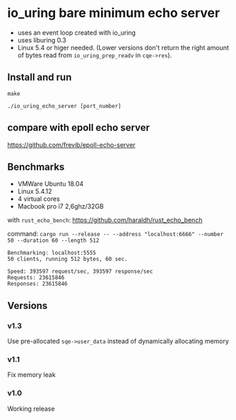 # io_uring bare minimum echo server
* uses an event loop created with io_uring
* uses liburing 0.3
* Linux 5.4 or higer needed. (Lower versions don't return the right amount of bytes read from `io_uring_prep_readv` in `cqe->res`).

## Install and run
`make`

`./io_uring_echo_server [port_number]`

## compare with epoll echo server
https://github.com/frevib/epoll-echo-server


## Benchmarks
* VMWare Ubuntu 18.04
* Linux 5.4.12
* 4 virtual cores
* Macbook pro i7 2,6ghz/32GB

with `rust_echo_bench`: https://github.com/haraldh/rust_echo_bench

command: `cargo run --release -- --address "localhost:6666" --number 50 --duration 60 --length 512`


```
Benchmarking: localhost:5555
50 clients, running 512 bytes, 60 sec.

Speed: 393597 request/sec, 393597 response/sec
Requests: 23615846
Responses: 23615846
```

## Versions

### v1.3
Use pre-allocated `sqe->user_data` instead of dynamically allocating memory

### v1.1
Fix memory leak

### v1.0
Working release 